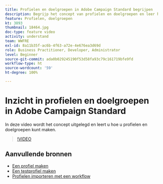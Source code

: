 ```yaml
---
title: Profielen en doelgroepen in Adobe Campaign Standard begrijpen
description: Begrijp het concept van profielen en doelgroepen en leer hoe u profielen en doelgroepen maakt.
feature: Profielen, doelgroepen
kt: 3893
thumbnail: 18464.jpg
doc-type: feature video
activity: understand
team: WWFRE
exl-id: 8a11b35f-ac6b-4f63-a72e-4e676ea3d69d
role: Business Practitioner, Developer, Administrator
level: Beginner
source-git-commit: ada0b029245190f53d58fa93c79c161719bfe9fd
workflow-type: ht
source-wordcount: '59'
ht-degree: 100%

---
```


# Inzicht in profielen en doelgroepen in Adobe Campaign Standard

In deze video wordt het concept uitgelegd en leert u hoe u profielen en doelgroepen kunt maken.

>[!VIDEO](https://video.tv.adobe.com/v/18464?quality=12)

## Aanvullende bronnen

* [Een profiel maken](/help/profiles-and-audiences/creating-a-profile.md)
* [Een testprofiel maken](/help/profiles-and-audiences/test-profiles.md)
* [Profielen importeren met een workflow](/help/managing-processes-and-data/importing-profiles.md)
